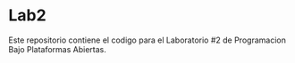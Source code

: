 # Lab2
Este repositorio contiene el codigo para el Laboratorio #2 de Programacion Bajo Plataformas Abiertas.
